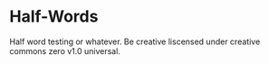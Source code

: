 # Half-Words
Half word testing or whatever. Be creative liscensed under creative commons zero v1.0 universal.
